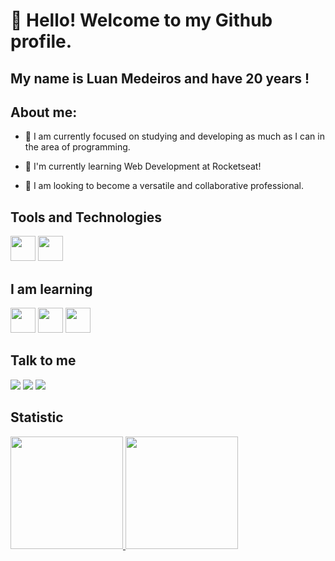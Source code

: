 # 👋 Hello! Welcome to my Github profile.
## My name is Luan Medeiros and have 20 years !

## About me:

- 🔭 I am currently focused on studying and developing as much as I can in the area of programming.

- 🌱 I'm currently learning Web Development at Rocketseat!

- 👯 I am looking to become a versatile and collaborative professional.

## Tools and Technologies

<img src="https://cdn.jsdelivr.net/gh/devicons/devicon/icons/vscode/vscode-original.svg" width="40" height="40"/>    <img loading="lazy" src="https://cdn.jsdelivr.net/gh/devicons/devicon/icons/git/git-original.svg" width="40" height="40"/>

## I am learning

<img loading="lazy" src="https://cdn.jsdelivr.net/gh/devicons/devicon/icons/javascript/javascript-plain.svg" width="40" height="40"/>     <img loading="lazy" src="https://cdn.jsdelivr.net/gh/devicons/devicon/icons/html5/html5-plain.svg" width="40" height="40"/>     <img src="https://cdn.jsdelivr.net/gh/devicons/devicon/icons/css3/css3-plain.svg" width="40" height="40"/>

## Talk to me

<div>
<a href="https://instagram.com/luan_meedeiros" target="_blank"><img loading="lazy" src="https://img.shields.io/badge/-Instagram-%23E4405F?style=for-the-badge&logo=instagram&logoColor=white" target="_blank"></a>
<a href = "mailto:luan.medeeiros25@gmail.com"><img loading="lazy" src="https://img.shields.io/badge/Gmail-D14836?style=for-the-badge&logo=gmail&logoColor=white" target="_blank"></a>
<a href="https://www.linkedin.com/in/luan-medeiros-47a0a5231" target="_blank"><img loading="lazy" src="https://img.shields.io/badge/-LinkedIn-%230077B5?style=for-the-badge&logo=linkedin&logoColor=white" target="_blank"></a>   
</div>

## Statistic

<div>
<a href="https://github.com/LuanMedeeiros">
<img loading="lazy" height="180em" src="https://github-readme-stats.vercel.app/api/top-langs/?username=LuanMedeeiros&layout=compact&langs_count=7&theme=dracula"/>
<img loading="lazy" height="180em" src="https://github-readme-stats.vercel.app/api?username=LuanMedeeiros&show_icons=true&theme=dracula&include_all_commits=true&count_private=false"/>
</div>
